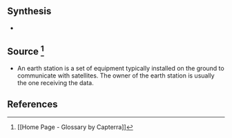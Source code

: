 ## Synthesis
- 
## Source [^1]
- An earth station is a set of equipment typically installed on the ground to communicate with satellites. The owner of the earth station is usually the one receiving the data.
## References

[^1]: [[Home Page - Glossary by Capterra]]